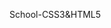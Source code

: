 School-CSS3&HTML5
<!-- om te copy pasten -->
<!DOCTYPE html>
<html lang="nl">
  <head>
    <meta charset="utf-8">
    <title></title>
    <style>
    </style>
  </head>
  <body>
    <script src""></script>
  </body>
</html>
